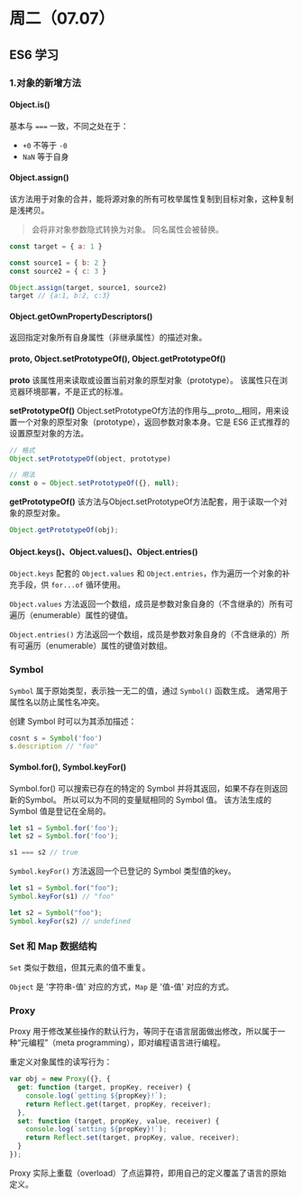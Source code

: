 # 周二（07.07）

## ES6 学习

### 1.对象的新增方法

#### Object.is()

基本与 `===` 一致，不同之处在于：

- `+0` 不等于 `-0`
- `NaN` 等于自身

#### Object.assign()

该方法用于对象的合并，能将源对象的所有可枚举属性复制到目标对象，这种复制是浅拷贝。
> 会将非对象参数隐式转换为对象。
> 同名属性会被替换。

```javascript
const target = { a: 1 }

const source1 = { b: 2 }
const source2 = { c: 3 }

Object.assign(target, source1, source2)
target // {a:1, b:2, c:3}
```

#### Object.getOwnPropertyDescriptors()

返回指定对象所有自身属性（非继承属性）的描述对象。

#### __proto__, Object.setPrototypeOf(), Object.getPrototypeOf()

**__proto__**
该属性用来读取或设置当前对象的原型对象（prototype）。
该属性只在浏览器环境部署，不是正式的标准。

**setPrototypeOf()**
Object.setPrototypeOf方法的作用与__proto__相同，用来设置一个对象的原型对象（prototype），返回参数对象本身。它是 ES6 正式推荐的设置原型对象的方法。

```javascript
// 格式
Object.setPrototypeOf(object, prototype)

// 用法
const o = Object.setPrototypeOf({}, null);
```

**getPrototypeOf()**
该方法与Object.setPrototypeOf方法配套，用于读取一个对象的原型对象。

```javascript
Object.getPrototypeOf(obj);
```

#### Object.keys()、Object.values()、Object.entries()

`Object.keys` 配套的 `Object.values` 和 `Object.entries`，作为遍历一个对象的补充手段，供 `for...of` 循环使用。

`Object.values` 方法返回一个数组，成员是参数对象自身的（不含继承的）所有可遍历（enumerable）属性的键值。

`Object.entries()` 方法返回一个数组，成员是参数对象自身的（不含继承的）所有可遍历（enumerable）属性的键值对数组。

### Symbol

`Symbol` 属于原始类型，表示独一无二的值，通过 `Symbol()` 函数生成。
通常用于属性名以防止属性名冲突。

创建 Symbol 时可以为其添加描述：

```javascript
cosnt s = Symbol('foo')
s.description // "foo"
```

#### Symbol.for(), Symbol.keyFor()

Symbol.for() 可以搜索已存在的特定的 Symbol 并将其返回，如果不存在则返回新的Symbol。
所以可以为不同的变量赋相同的 Symbol 值。
该方法生成的 Symbol 值是登记在全局的。

```javascript
let s1 = Symbol.for('foo');
let s2 = Symbol.for('foo');

s1 === s2 // true
```

`Symbol.keyFor()` 方法返回一个已登记的 Symbol 类型值的key。

```javascript
let s1 = Symbol.for("foo");
Symbol.keyFor(s1) // "foo"

let s2 = Symbol("foo");
Symbol.keyFor(s2) // undefined
```

### Set 和 Map 数据结构

`Set` 类似于数组，但其元素的值不重复。

`Object` 是 '字符串-值' 对应的方式，`Map` 是 '值-值' 对应的方式。

### Proxy

Proxy 用于修改某些操作的默认行为，等同于在语言层面做出修改，所以属于一种“元编程”（meta programming），即对编程语言进行编程。

重定义对象属性的读写行为：

```javascript
var obj = new Proxy({}, {
  get: function (target, propKey, receiver) {
    console.log(`getting ${propKey}!`);
    return Reflect.get(target, propKey, receiver);
  },
  set: function (target, propKey, value, receiver) {
    console.log(`setting ${propKey}!`);
    return Reflect.set(target, propKey, value, receiver);
  }
});
```

Proxy 实际上重载（overload）了点运算符，即用自己的定义覆盖了语言的原始定义。
